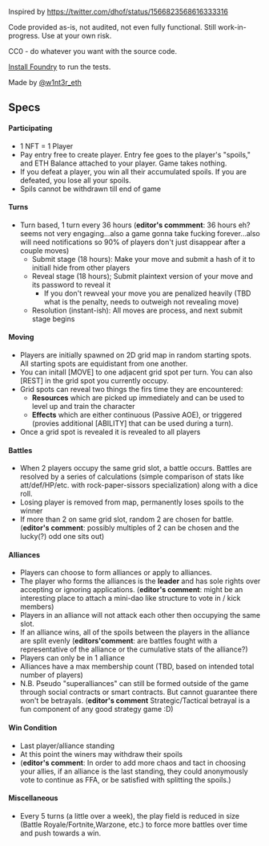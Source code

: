 Inspired by https://twitter.com/dhof/status/1566823568616333316

Code provided as-is, not audited, not even fully functional. Still work-in-progress. Use at your own risk.

CC0 - do whatever you want with the source code.

[Install Foundry](https://book.getfoundry.sh/getting-started/installation) to run the tests.

Made by [@w1nt3r_eth](https://twitter.com/w1nt3r_eth)

## Specs

#### Participating

- 1 NFT = 1 Player
- Pay entry free to create player. Entry fee goes to the player's "spoils," and ETH Balance attached to your player. Game takes nothing.
- If you defeat a player, you win all their accumulated spoils. If you are defeated, you lose all your spoils.
- Spils cannot be withdrawn till end of game

#### Turns

- Turn based, 1 turn every 36 hours (**editor's commment**: 36 hours eh? seems not very engaging...also a game gonna take fucking forever...also will need notifications so 90% of players don't just disappear after a couple moves)
  - Submit stage (18 hours): Make your move and submit a hash of it to initiall hide from other players
  - Reveal stage (18 hours); Submit plaintext version of your move and its password to reveal it
    - If you don't rewveal your move you are penalized heavily (TBD what is the penalty, needs to outweigh not revealing move)
  - Resolution (instant-ish): All moves are process, and next submit stage begins

#### Moving

- Players are initially spawned on 2D grid map in random starting spots. All starting spots are equidistant from one another.
- You can initall [MOVE] to one adjacent grid spot per turn. You can also [REST] in the grid spot you currently occupy.
- Grid spots can reveal two things the firs time they are encountered:
  - **Resources** which are picked up immediately and can be used to level up and train the character
  - **Effects** which are either continuous (Passive AOE), or triggered (provies additional [ABILITY] that can be used during a turn).
- Once a grid spot is revealed it is revealed to all players

#### Battles

- When 2 players occupy the same grid slot, a battle occurs. Battles are resolved by a series of calculations (simple comparison of stats like att/def/HP/etc. with rock-paper-sissors specialization) along with a dice roll.
- Losing player is removed from map, permanently loses spoils to the winner
- If more than 2 on same grid slot, random 2 are chosen for battle. (**editor's comment**: possibly multiples of 2 can be chosen and the lucky(?) odd one sits out)

#### Alliances

- Players can choose to form alliances or apply to alliances.
- The player who forms the alliances is the **leader** and has sole rights over accepting or ignoring applications. (**editor's comment**: might be an interesting place to attach a mini-dao like structure to vote in / kick members)
- Players in an alliance will not attack each other then occupying the same slot.
- If an alliance wins, all of the spoils between the players in the alliance are split evenly (**editors'comment**: are battles fought with a representative of the alliance or the cumulative stats of the alliance?)
- Players can only be in 1 alliance
- Alliances have a max membership count (TBD, based on intended total number of players)
- N.B. Pseudo "superalliances" can still be formed outside of the game through social contracts or smart contracts. But cannot guarantee there won't be betrayals. (**editor's comment** Strategic/Tactical betrayal is a fun component of any good strategy game :D)

#### Win Condition

- Last player/alliance standing
- At this point the winers may withdraw their spoils
- (**editor's comment**: In order to add more chaos and tact in choosing your allies, if an alliance is the last standing, they could anonymously vote to continue as FFA, or be satisfied with splitting the spoils.)

#### Miscellaneous

- Every 5 turns (a little over a week), the play field is reduced in size (Battle Royale/Fortnite,Warzone, etc.) to force more battles over time and push towards a win.
